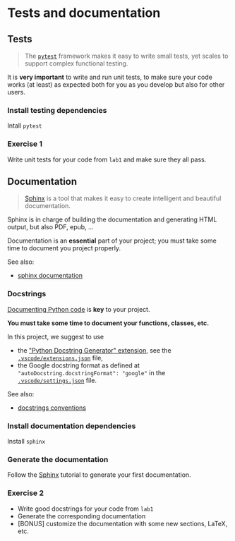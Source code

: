 # Tests and documentation

## Tests

> The [`pytest`](https://docs.pytest.org/en/6.2.x/) framework makes it easy to write small tests, yet scales to support complex functional testing.

It is **very important** to write and run unit tests, to make sure your code works (at least) as expected both for you as you develop but also for other users.

### Install testing dependencies

Intall `pytest`

### Exercise 1

Write unit tests for your code from `lab1` and make sure they all pass.

## Documentation

> [Sphinx](https://www.sphinx-doc.org/en/master/index.html) is a tool that makes it easy to create intelligent and beautiful documentation.

Sphinx is in charge of building the documentation and generating HTML output, but also PDF, epub, ...

Documentation is an **essential** part of your project; you must take some time to document you project properly.

See also:

- [sphinx documentation](https://www.sphinx-doc.org/en/master/usage/configuration.html)

### Docstrings

[Documenting Python code](https://realpython.com/documenting-python-code/) is **key** to your project.

**You must take some time to document your functions, classes, etc.**

In this project, we suggest to use

- the ["Python Docstring Generator" extension](https://marketplace.visualstudio.com/items?itemName=njpwerner.autodocstring), see the [`.vscode/extensions.json`](../../../.vscode/extensions.json) file,
- the Google docstring format as defined at `"autoDocstring.docstringFormat": "google"` in the [`.vscode/settings.json`](../../../.vscode/settings.json) file.

See also:

- [docstrings conventions](https://www.python.org/dev/peps/pep-0257/)

### Install documentation dependencies

Install `sphinx`

### Generate the documentation

Follow the [Sphinx](https://www.sphinx-doc.org/en/master/index.html) tutorial to generate your first documentation.

### Exercise 2

- Write good docstrings for your code from `lab1`
- Generate the corresponding documentation
- [BONUS] customize the documentation with some new sections, LaTeX, etc.
